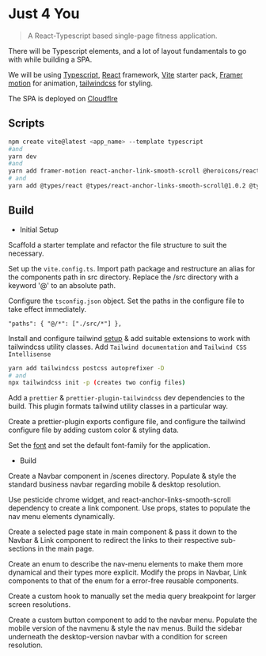 # Just 4 You

> A React-Typescript based single-page fitness application.

There will be Typescript elements, and a lot of layout fundamentals to go with while building a SPA.

We will be using [Typescript](https://www.typescriptlang.org/), [React](https://reactjs.org/docs/getting-started.html) framework, [Vite](https://vitejs.dev/guide/) starter pack, [Framer motion](https://www.framer.com/docs/) for animation, [tailwindcss](https://tailwindcss.com/docs/installation) for styling.

The SPA is deployed on [Cloudflre](https://dash.cloudflare.com/)

## Scripts

```bash
npm create vite@latest <app_name> --template typescript
#and
yarn dev
#and
yarn add framer-motion react-anchor-link-smooth-scroll @heroicons/react (dependencies)
# and
yarn add @types/react @types/react-anchor-links-smooth-scroll@1.0.2 @types/node -D (dev dependencies)

```

## Build

- Initial Setup

Scaffold a starter template and refactor the file structure to suit the necessary.

Set up the `vite.config.ts`. Import path package and restructure an alias for the components path in src directory. Replace the /src directory with a keyword '@' to an absolute path.

Configure the `tsconfig.json` object. Set the paths in the configure file to take effect immediately.

`"paths": {
			"@/*": ["./src/*"]
		},
`

Install and configure tailwind [setup](https://tailwindcss.com/docs/guides/vite) & add suitable extensions to work with tailwindcss utility classes. Add `Tailwind documentation` and `Tailwind CSS Intellisense`

```bash
yarn add tailwindcss postcss autoprefixer -D
# and
npx tailwindcss init -p (creates two config files)

```

Add a `prettier` & `prettier-plugin-tailwindcss` dev dependencies to the build. This plugin formats tailwind utility classes in a particular way.

Create a prettier-plugin exports configure file, and configure the tailwind configure file by adding custom color & styling data.

Set the [font](https://fonts.google.com/specimen/Montserrat?query=monts) and set the default font-family for the application.

- Build

Create a Navbar component in /scenes directory. Populate & style the standard business navbar regarding mobile & desktop resolution.

Use pesticide chrome widget, and react-anchor-links-smooth-scroll dependency to create a link component. Use props, states to populate the nav menu elements dynamically.

Create a selected page state in main component & pass it down to the Navbar & Link component to redirect the links to their respective sub-sections in the main page.

Create an enum to describe the nav-menu elements to make them more dynamical and their types more explicit. Modify the props in Navbar, Link components to that of the enum for a error-free reusable components.

Create a custom hook to manually set the media query breakpoint for larger screen resolutions.

Create a custom button component to add to the navbar menu. Populate the mobile version of the navmenu & style the nav menus. Build the sidebar underneath the desktop-version navbar with a condition for screen resolution.


